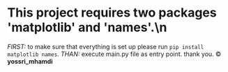 # This project requires two packages 'matplotlib' and 'names'.\n

_FIRST:_ to make sure that everything is set up please run `pip install matplotlib names`.
_THAN:_ execute main.py file as entry point. thank you.
&copy; **yossri_mhamdi**
